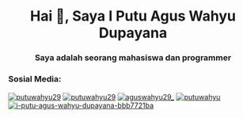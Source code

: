 <h1 align="center">Hai 👋, Saya I Putu Agus Wahyu Dupayana</h1>
<h3 align="center">Saya adalah seorang mahasiswa dan programmer</h3>

<h3 align="left">Sosial Media:</h3>
<p align="left">
<a href="https://fb.com/putuwahyu29" target="blank"><img align="center" src="https://img.icons8.com/color/48/000000/facebook-new.png" alt="putuwahyu29"/></a>
<a href="https://twitter.com/putuwahyu29" target="blank"><img align="center" src="https://img.icons8.com/color/48/000000/twitter--v1.png" alt="putuwahyu29"/></a> 
<a href="https://instagram.com/aguswahyu29_" target="blank"><img align="center" src="https://img.icons8.com/color/48/000000/instagram-new--v1.png" alt="aguswahyu29_"/></a>
<a href="https://www.youtube.com/c/putuwahyu" target="blank"><img align="center" src="https://img.icons8.com/color/48/000000/youtube-play.png" alt="putuwahyu" /></a>
<a href="https://linkedin.com/in/i-putu-agus-wahyu-dupayana-bbb7721ba" target="blank"><img align="center" src="https://img.icons8.com/fluency/48/000000/linkedin.png" alt="i-putu-agus-wahyu-dupayana-bbb7721ba"/></a>
</p>
